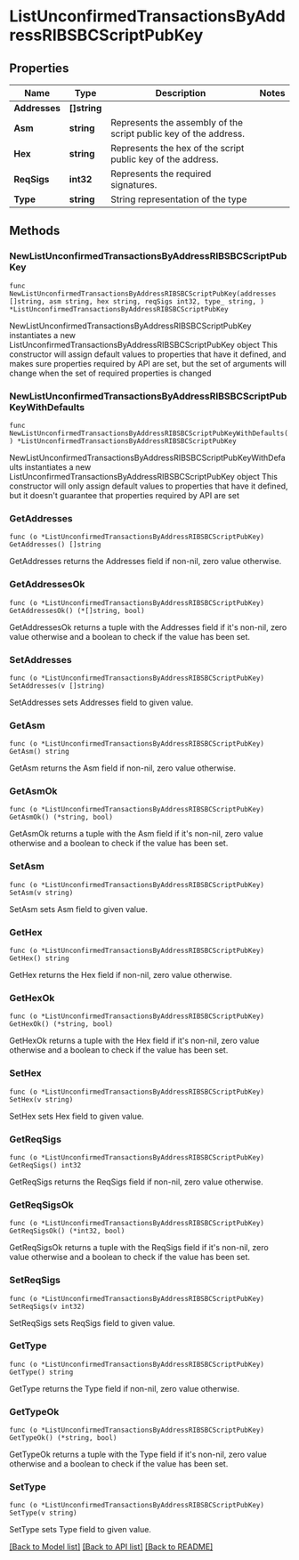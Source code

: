 # ListUnconfirmedTransactionsByAddressRIBSBCScriptPubKey

## Properties

Name | Type | Description | Notes
------------ | ------------- | ------------- | -------------
**Addresses** | **[]string** |  | 
**Asm** | **string** | Represents the assembly of the script public key of the address. | 
**Hex** | **string** | Represents the hex of the script public key of the address. | 
**ReqSigs** | **int32** | Represents the required signatures. | 
**Type** | **string** | String representation of the type | 

## Methods

### NewListUnconfirmedTransactionsByAddressRIBSBCScriptPubKey

`func NewListUnconfirmedTransactionsByAddressRIBSBCScriptPubKey(addresses []string, asm string, hex string, reqSigs int32, type_ string, ) *ListUnconfirmedTransactionsByAddressRIBSBCScriptPubKey`

NewListUnconfirmedTransactionsByAddressRIBSBCScriptPubKey instantiates a new ListUnconfirmedTransactionsByAddressRIBSBCScriptPubKey object
This constructor will assign default values to properties that have it defined,
and makes sure properties required by API are set, but the set of arguments
will change when the set of required properties is changed

### NewListUnconfirmedTransactionsByAddressRIBSBCScriptPubKeyWithDefaults

`func NewListUnconfirmedTransactionsByAddressRIBSBCScriptPubKeyWithDefaults() *ListUnconfirmedTransactionsByAddressRIBSBCScriptPubKey`

NewListUnconfirmedTransactionsByAddressRIBSBCScriptPubKeyWithDefaults instantiates a new ListUnconfirmedTransactionsByAddressRIBSBCScriptPubKey object
This constructor will only assign default values to properties that have it defined,
but it doesn't guarantee that properties required by API are set

### GetAddresses

`func (o *ListUnconfirmedTransactionsByAddressRIBSBCScriptPubKey) GetAddresses() []string`

GetAddresses returns the Addresses field if non-nil, zero value otherwise.

### GetAddressesOk

`func (o *ListUnconfirmedTransactionsByAddressRIBSBCScriptPubKey) GetAddressesOk() (*[]string, bool)`

GetAddressesOk returns a tuple with the Addresses field if it's non-nil, zero value otherwise
and a boolean to check if the value has been set.

### SetAddresses

`func (o *ListUnconfirmedTransactionsByAddressRIBSBCScriptPubKey) SetAddresses(v []string)`

SetAddresses sets Addresses field to given value.


### GetAsm

`func (o *ListUnconfirmedTransactionsByAddressRIBSBCScriptPubKey) GetAsm() string`

GetAsm returns the Asm field if non-nil, zero value otherwise.

### GetAsmOk

`func (o *ListUnconfirmedTransactionsByAddressRIBSBCScriptPubKey) GetAsmOk() (*string, bool)`

GetAsmOk returns a tuple with the Asm field if it's non-nil, zero value otherwise
and a boolean to check if the value has been set.

### SetAsm

`func (o *ListUnconfirmedTransactionsByAddressRIBSBCScriptPubKey) SetAsm(v string)`

SetAsm sets Asm field to given value.


### GetHex

`func (o *ListUnconfirmedTransactionsByAddressRIBSBCScriptPubKey) GetHex() string`

GetHex returns the Hex field if non-nil, zero value otherwise.

### GetHexOk

`func (o *ListUnconfirmedTransactionsByAddressRIBSBCScriptPubKey) GetHexOk() (*string, bool)`

GetHexOk returns a tuple with the Hex field if it's non-nil, zero value otherwise
and a boolean to check if the value has been set.

### SetHex

`func (o *ListUnconfirmedTransactionsByAddressRIBSBCScriptPubKey) SetHex(v string)`

SetHex sets Hex field to given value.


### GetReqSigs

`func (o *ListUnconfirmedTransactionsByAddressRIBSBCScriptPubKey) GetReqSigs() int32`

GetReqSigs returns the ReqSigs field if non-nil, zero value otherwise.

### GetReqSigsOk

`func (o *ListUnconfirmedTransactionsByAddressRIBSBCScriptPubKey) GetReqSigsOk() (*int32, bool)`

GetReqSigsOk returns a tuple with the ReqSigs field if it's non-nil, zero value otherwise
and a boolean to check if the value has been set.

### SetReqSigs

`func (o *ListUnconfirmedTransactionsByAddressRIBSBCScriptPubKey) SetReqSigs(v int32)`

SetReqSigs sets ReqSigs field to given value.


### GetType

`func (o *ListUnconfirmedTransactionsByAddressRIBSBCScriptPubKey) GetType() string`

GetType returns the Type field if non-nil, zero value otherwise.

### GetTypeOk

`func (o *ListUnconfirmedTransactionsByAddressRIBSBCScriptPubKey) GetTypeOk() (*string, bool)`

GetTypeOk returns a tuple with the Type field if it's non-nil, zero value otherwise
and a boolean to check if the value has been set.

### SetType

`func (o *ListUnconfirmedTransactionsByAddressRIBSBCScriptPubKey) SetType(v string)`

SetType sets Type field to given value.



[[Back to Model list]](../README.md#documentation-for-models) [[Back to API list]](../README.md#documentation-for-api-endpoints) [[Back to README]](../README.md)


